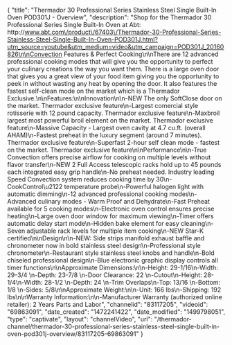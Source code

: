 {
    "title": "Thermador 30 Professional Series Stainless Steel Single Built-In Oven POD301J - Overview",
    "description": "Shop for the Thermador 30 Professional Series Single Built-In Oven at Abt: http:\/\/www.abt.com\/product\/67403\/Thermador-30-Professional-Series-Stainless-Steel-Single-Built-In-Oven-POD301J.html?utm_source=youtube&utm_medium=video&utm_campaign=POD301J_20160826\n\nConvection Features & Perfect Cooking\n\nThere are 12 advanced professional cooking modes that will give you the opportunity to perfect your culinary creations the way you want them. There is a large oven door that gives you a great view of your food item giving you the opportunity to peek in without wasting any heat by opening the door. It also features the fastest self-clean mode on the market which is a Thermador Exclusive.\n\nFeatures:\n\nInnovation\n\n-NEW The only SoftClose door on the market. Thermador exclusive feature\n-Largest comercial style rotisserie with 12 pound capacity. Thermador exclusive feature\n-Maxbroil largest most powerful broil element on the market. Thermador exclusive feature\n-Massive Capacity - Largest oven cavity at 4.7 cu.ft. (overall AHAM)\n-Fastest preheat in the luxury segment (around 7 minutes). Thermador exclusive feature\n-Superfast 2-hour self clean mode - fastest on the market. Thermador exclusive feature\n\nPerformance\n\n-True Convection offers precise airflow for cooking on multiple levels without flavor transfer\n-NEW 2 Full Access telescopic racks hold up to 45 pounds each integrated easy grip handle\n-No preheat needed. Industry leading Speed Convection system reduces cooking time by 30\n-CookControl\u2122 temperature probe\n-Powerful halogen light with automatic dimming\n-12 advanced professional cooking modes\n-Advanced culinary modes - Warm Proof and Dehydrate\n-Fast Preheat available for 5 cooking modes\n-Electronic oven control ensures precise heating\n-Large oven door window for maximum viewing\n-Timer offers automatic delay start mode\n-Hidden bake element for easy cleaning\n-Seven adjustable rack levels for multiple item cooking\n-NEW Star-K certified\n\nDesign\n\n-NEW: Side strips manifold exhaust baffle and chronometer now in bold stainless steel design\n-Professional style chronometer\n-Restaurant style stainless steel knobs and handle\n-Bold chiseled professional design\n-Blue electronic graphic display controls all timer functions\n\nApproximate Dimensions:\n\n-Height: 29-1\/16\n-Width: 29-3\/4 \n-Depth: 23-7\/8 \n-Door Clearance: 22 \n-Cutout\n-Height: 28-1\/4\n-Width: 28-1\/2 \n-Depth: 24 \n-Trim Overlaps\n-Top: 13\/16 \n-Bottom: 1\/8 \n-Sides: 5\/8\n\nApproximate Weight:\n\n-Unit: 166 lbs\n-Shipping: 192 lbs\n\nWarranty Information:\n\n-Manufacturer Warranty (authorized online retailer): 2 Years Parts and Labor",
    "channelid": "83117205",
    "videoid": "69863091",
    "date_created": "1472241422",
    "date_modified": "1499798051",
    "type": "captivate",
    "layout": "channelVideo",
    "url": "\/thermador-channel\/thermador-30-professional-series-stainless-steel-single-built-in-oven-pod301j-overview\/83117205-69863091"
}